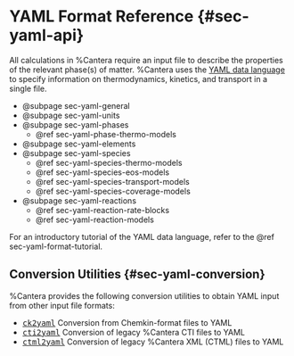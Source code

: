 # YAML Format Reference {#sec-yaml-api}

All calculations in %Cantera require an input file to describe the properties of the
relevant phase(s) of matter. %Cantera uses the
[YAML data language](https://yaml.org/spec/1.2/spec.html#Introduction) to specify
information on thermodynamics, kinetics, and transport in a single file.

-   @subpage sec-yaml-general
-   @subpage sec-yaml-units
-   @subpage sec-yaml-phases
    -   @ref sec-yaml-phase-thermo-models
-   @subpage sec-yaml-elements
-   @subpage sec-yaml-species
    -   @ref sec-yaml-species-thermo-models
    -   @ref sec-yaml-species-eos-models
    -   @ref sec-yaml-species-transport-models
    -   @ref sec-yaml-species-coverage-models
-   @subpage sec-yaml-reactions
    -   @ref sec-yaml-reaction-rate-blocks
    -   @ref sec-yaml-reaction-models

For an introductory tutorial of the YAML data language, refer to the
@ref sec-yaml-format-tutorial.

## Conversion Utilities {#sec-yaml-conversion}

%Cantera provides the following conversion utilities to obtain YAML input from other
input file formats:

-   <tt>[ck2yaml](https://cantera.org/tutorials/ck2yaml-tutorial.html)</tt> Conversion
    from Chemkin-format files to YAML
-   <tt>[cti2yaml](https://cantera.org/tutorials/legacy2yaml.html#cti2yaml)</tt>
    Conversion of legacy %Cantera CTI files to YAML
-   <tt>[ctml2yaml](https://cantera.org/tutorials/legacy2yaml.html#cti2yaml)</tt>
    Conversion of legacy %Cantera XML (CTML) files to YAML

